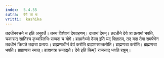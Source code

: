 ```yaml
---
index:  5.4.55
sutra:  देये त्रा च
vritti:  kashika 
---
```


तदधीनवचने च इति अनुवर्ते। तस्य विशेषणं देयग्रहणम्। दातव्यं देयम्। तदधीने देये त्रा प्रत्ययो भवति, चकारात् सातिश्च कृभ्वस्तिभिः सम्पदा च योगे। ब्राह्मनेभ्यो देयम् इति यद् विज्ञातम्, तद् यदा तेषा समर्पणेन तदधीनं क्रियते तदात्रा प्रत्ययः। ब्राह्मणाधीनं देयं करोति ब्राह्मणसात्करोति। ब्राह्मणत्रा करोति। ब्राह्मणत्रा भवति। ब्राह्मणत्रा स्यात्। ब्राह्मणत्रा सम्पद्यते। देये इति किम्? राजसाद् भवति राष्ट्रम्।

